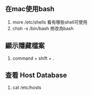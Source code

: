 ## 在mac使用bash
1. more /etc/shells 看有哪些shell可使用
2. chsh -s /bin/bash 修改為bash

## 顯示隱藏檔案
1. command + shift + .

## 查看 Host Database
1. cat /etc/hosts